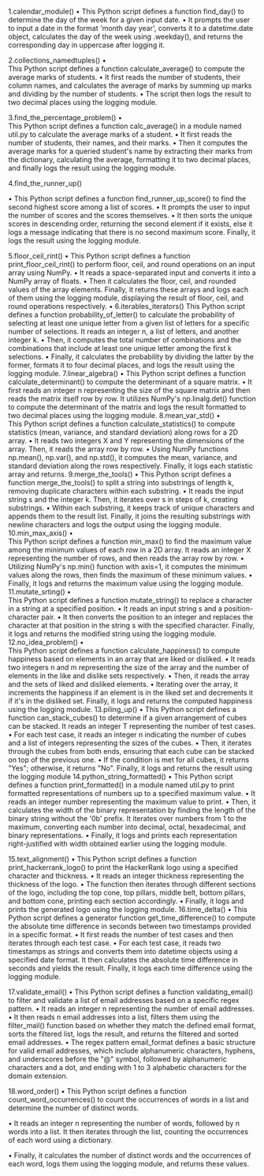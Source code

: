 1.calendar_module()
•	This Python script defines a function find_day() to determine the day of the week for a given input date.
•	It prompts the user to input a date in the format 'month day year', converts it to a datetime.date object, calculates the day of the week using .weekday(), and returns the corresponding day in uppercase after logging it.

2.collections_namedtuples()
•	
This Python script defines a function calculate_average() to compute the average marks of students. 
•	It first reads the number of students, their column names, and calculates the average of marks by summing up marks and dividing by the number of students. 
•	The script then logs the result to two decimal places using the logging module.

3.find_the_percentage_problem()
•	
This Python script defines a function calc_average() in a module named util.py to calculate the average marks of a student.
•	It first reads the number of students, their names, and their marks. 
•	Then it computes the average marks for a queried student's name by extracting their marks from the dictionary, calculating the average, formatting it to two decimal places, and finally logs the result using the logging module.

4.find_the_runner_up()

•	This Python script defines a function find_runner_up_score() to find the second highest score among a list of scores. 
•	It prompts the user to input the number of scores and the scores themselves. 
•	It then sorts the unique scores in descending order, returning the second element if it exists, else it logs a message indicating that there is no second maximum score. Finally, it logs the result using the logging module.

5.floor_ceil_rint()
•	This Python script defines a function print_floor_ceil_rint() to perform floor, ceil, and round operations on an input array using NumPy. 
•	It reads a space-separated input and converts it into a NumPy array of floats. 
•	Then it calculates the floor, ceil, and rounded values of the array elements. Finally, it returns these arrays and logs each of them using the logging module, displaying the result of floor, ceil, and round operations respectively.
•	6.iterables_iterators()
This Python script defines a function probability_of_letter() to calculate the probability of selecting at least one unique letter from a given list of letters for a specific number of selections. It reads an integer n, a list of letters, and another integer k. 
•	Then, it computes the total number of combinations and the combinations that include at least one unique letter among the first k selections. 
•	Finally, it calculates the probability by dividing the latter by the former, formats it to four decimal places, and logs the result using the logging module.
7.linear_algebra()
•	This Python script defines a function calculate_determinant() to compute the determinant of a square matrix.
•	It first reads an integer n representing the size of the square matrix and then reads the matrix itself row by row. It utilizes NumPy's np.linalg.det() function to compute the determinant of the matrix and logs the result formatted to two decimal places using the logging module.
8.mean_var_std()
•	
This Python script defines a function calculate_statistics() to compute statistics (mean, variance, and standard deviation) along rows for a 2D array. 
•	It reads two integers X and Y representing the dimensions of the array. Then, it reads the array row by row.
•	Using NumPy functions np.mean(), np.var(), and np.std(), it computes the mean, variance, and standard deviation along the rows respectively. Finally, it logs each statistic array and returns.
9.merge_the_tools()
•	This Python script defines a function merge_the_tools() to split a string into substrings of length k, removing duplicate characters within each substring. 
•	It reads the input string s and the integer k. Then, it iterates over s in steps of k, creating substrings. 
•	Within each substring, it keeps track of unique characters and appends them to the result list. Finally, it joins the resulting substrings with newline characters and logs the output using the logging module.
10.min_max_axis()
•	
This Python script defines a function min_max() to find the maximum value among the minimum values of each row in a 2D array. It reads an integer X representing the number of rows, and then reads the array row by row. 
•	Utilizing NumPy's np.min() function with axis=1, it computes the minimum values along the rows, then finds the maximum of these minimum values. 
•	Finally, it logs and returns the maximum value using the logging module.
11.mutate_srting()
•	
This Python script defines a function mutate_string() to replace a character in a string at a specified position.
•	It reads an input string s and a position-character pair.
•	It then converts the position to an integer and replaces the character at that position in the string s with the specified character. Finally, it logs and returns the modified string using the logging module.
12.no_idea_problem()
•	
This Python script defines a function calculate_happiness() to compute happiness based on elements in an array that are liked or disliked. 
•	It reads two integers n and m representing the size of the array and the number of elements in the like and dislike sets respectively.
•	Then, it reads the array and the sets of liked and disliked elements.
•	Iterating over the array, it increments the happiness if an element is in the liked set and decrements it if it's in the disliked set. Finally, it logs and returns the computed happiness using the logging module.
13.piling_up()
•	This Python script defines a function can_stack_cubes() to determine if a given arrangement of cubes can be stacked. It reads an integer T representing the number of test cases. 
•	For each test case, it reads an integer n indicating the number of cubes and a list of integers representing the sizes of the cubes. 
•	Then, it iterates through the cubes from both ends, ensuring that each cube can be stacked on top of the previous one.
•	If the condition is met for all cubes, it returns "Yes"; otherwise, it returns "No". Finally, it logs and returns the result using the logging module
14.python_string_formatted()
•	This Python script defines a function print_formatted() in a module named util.py to print formatted representations of numbers up to a specified maximum value. 
•	It reads an integer number representing the maximum value to print.
•	Then, it calculates the width of the binary representation by finding the length of the binary string without the '0b' prefix. It iterates over numbers from 1 to the maximum, converting each number into decimal, octal, hexadecimal, and binary representations.
•	Finally, it logs and prints each representation right-justified with width obtained earlier using the logging module.

15.text_alignment()
•	This Python script defines a function print_hackerrank_logo() to print the HackerRank logo using a specified character and thickness. 
•	It reads an integer thickness representing the thickness of the logo. 
•	The function then iterates through different sections of the logo, including the top cone, top pillars, middle belt, bottom pillars, and bottom cone, printing each section accordingly.
•	Finally, it logs and prints the generated logo using the logging module.
16.time_delta()
•	This Python script defines a generator function get_time_difference() to compute the absolute time difference in seconds between two timestamps provided in a specific format. 
•	It first reads the number of test cases and then iterates through each test case. 
•	For each test case, it reads two timestamps as strings and converts them into datetime objects using a specified date format. It then calculates the absolute time difference in seconds and yields the result. Finally, it logs each time difference using the logging module.



17.validate_email()
•	This Python script defines a function validating_email() to filter and validate a list of email addresses based on a specific regex pattern.
•	It reads an integer n representing the number of email addresses. 
•	It then reads n email addresses into a list, filters them using the filter_mail() function based on whether they match the defined email format, sorts the filtered list, logs the result, and returns the filtered and sorted email addresses.
•	The regex pattern email_format defines a basic structure for valid email addresses, which include alphanumeric characters, hyphens, and underscores before the "@" symbol, followed by alphanumeric characters and a dot, and ending with 1 to 3 alphabetic characters for the domain extension.

18.word_order()
•	This Python script defines a function count_word_occurrences() to count the occurrences of words in a list and determine the number of distinct words. 

•	It reads an integer n representing the number of words, followed by n words into a list. It then iterates through the list, counting the occurrences of each word using a dictionary. 

•	Finally, it calculates the number of distinct words and the occurrences of each word, logs them using the logging module, and returns these values.


